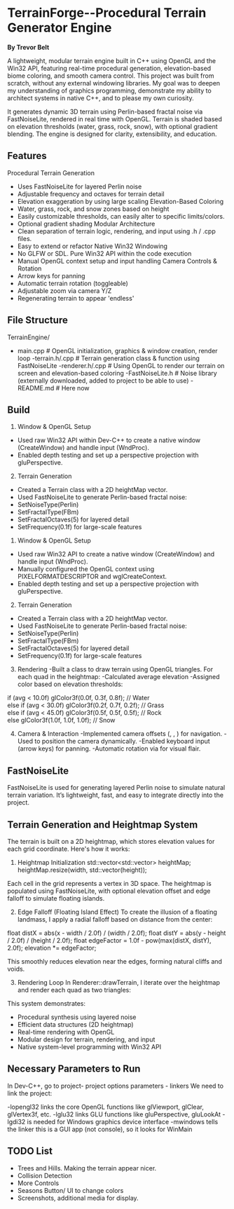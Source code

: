 # TerrainForge--Procedural Terrain Generator Engine  
**By Trevor Belt**

A lightweight, modular terrain engine built in C++ using OpenGL and the Win32 API, featuring real-time procedural generation, elevation-based biome coloring, and smooth camera control. This project was built from scratch, without any external windowing libraries. My goal was to deepen my understanding of graphics programming, demonstrate my ability to architect systems in native C++, and to please my own curiosity.

It generates dynamic 3D terrain using Perlin-based fractal noise via FastNoiseLite, rendered in real time with OpenGL. Terrain is shaded based on elevation thresholds (water, grass, rock, snow), with optional gradient blending. The engine is designed for clarity, extensibility, and education.




## Features

Procedural Terrain Generation
- Uses FastNoiseLite for layered Perlin noise
- Adjustable frequency and octaves for terrain detail
- Elevation exaggeration by using large scaling
Elevation-Based Coloring
- Water, grass, rock, and snow zones based on height
- Easily customizable thresholds, can easily alter to specific limits/colors. 
- Optional gradient shading
Modular Architecture
- Clean separation of terrain logic, rendering, and input using .h / .cpp files.
- Easy to extend or refactor
Native Win32 Windowing
- No GLFW or SDL. Pure Win32 API within the code execution
- Manual OpenGL context setup and input handling
Camera Controls & Rotation
- Arrow keys for panning
- Automatic terrain rotation (toggleable)
- Adjustable zoom via camera Y/Z
- Regenerating terrain to appear 'endless'





## File Structure
TerrainEngine/
- main.cpp           # OpenGL initialization, graphics & window creation, render loop
-terrain.h/.cpp      # Terrain generation class & function using FastNoiseLite
-renderer.h/.cpp     # Using OpenGL to render our terrain on screen and elevation-based coloring
-FastNoiseLite.h     # Noise library (externally downloaded, added to project to be able to use)
-README.md	     # Here now 




## Build

1. Window & OpenGL Setup
- Used raw Win32 API  within Dev-C++ to create a native window (CreateWindow) and handle input (WndProc).
- Enabled depth testing and set up a perspective projection with gluPerspective.

2. Terrain Generation
- Created a Terrain class with a 2D heightMap vector.
- Used FastNoiseLite to generate Perlin-based fractal noise:
- SetNoiseType(Perlin)
- SetFractalType(FBm)
- SetFractalOctaves(5) for layered detail
- SetFrequency(0.1f) for large-scale features

1. Window & OpenGL Setup
- Used raw Win32 API to create a native window (CreateWindow) and handle input (WndProc).
- Manually configured the OpenGL context using PIXELFORMATDESCRIPTOR and wglCreateContext.
- Enabled depth testing and set up a perspective projection with gluPerspective.
2. Terrain Generation
- Created a Terrain class with a 2D heightMap vector.
- Used FastNoiseLite to generate Perlin-based fractal noise:
- SetNoiseType(Perlin)
- SetFractalType(FBm)
- SetFractalOctaves(5) for layered detail
- SetFrequency(0.1f) for large-scale features


3. Rendering
-Built a  class to draw terrain using OpenGL triangles.
	For each quad in the heightmap:
		-Calculated average elevation
		-Assigned color based on elevation thresholds:

if (avg < 10.0f)      glColor3f(0.0f, 0.3f, 0.8f); // Water  
else if (avg < 30.0f) glColor3f(0.2f, 0.7f, 0.2f); // Grass  
else if (avg < 45.0f) glColor3f(0.5f, 0.5f, 0.5f); // Rock  
else                 glColor3f(1.0f, 1.0f, 1.0f); // Snow

4. Camera & Interaction
-Implemented camera offsets (, , ) for navigation.
-Used  to position the camera dynamically.
-Enabled keyboard input (arrow keys) for panning.
-Automatic rotation via for visual flair.





## FastNoiseLite
FastNoiseLite is used for generating layered Perlin noise to simulate natural terrain variation. It’s lightweight, fast, and easy to integrate directly into the project.




## Terrain Generation and Heightmap System
The terrain is built on a 2D heightmap, which stores elevation values for each grid coordinate. Here's how it works:
1. Heightmap Initialization
std::vector<std::vector<float>> heightMap;
heightMap.resize(width, std::vector<float>(height));

Each cell in the grid represents a vertex in 3D space. The heightmap is populated using FastNoiseLite, with optional elevation offset and edge falloff to simulate floating islands.

2. Edge Falloff (Floating Island Effect)
To create the illusion of a floating landmass, I apply a radial falloff based on distance from the center:

float distX = abs(x - width / 2.0f) / (width / 2.0f);
float distY = abs(y - height / 2.0f) / (height / 2.0f);
float edgeFactor = 1.0f - pow(max(distX, distY), 2.0f);
elevation *= edgeFactor;

This smoothly reduces elevation near the edges, forming natural cliffs and voids.

3. Rendering Loop
In Renderer::drawTerrain, I iterate over the heightmap and render each quad as two triangles:


This system demonstrates:
- Procedural synthesis using layered noise
- Efficient data structures (2D heightmap)
- Real-time rendering with OpenGL
- Modular design for terrain, rendering, and input
- Native system-level programming with Win32 API



## Necessary Parameters to Run
In Dev-C++, go to project- project options
			parameters - linkers
	We need to link the project: 

-lopengl32 links the core OpenGL functions like glViewport, glClear, glVertex3f, etc.
-lglu32 links GLU functions like gluPerspective, gluLookAt
-lgdi32 is needed for Windows graphics device interface
-mwindows tells the linker this is a GUI app (not console), so it looks for WinMain




## TODO List
- Trees and Hills. Making the terrain appear nicer. 
- Collision Detection
- More Controls
- Seasons Button/ UI to change colors
- Screenshots, additional media for display.
